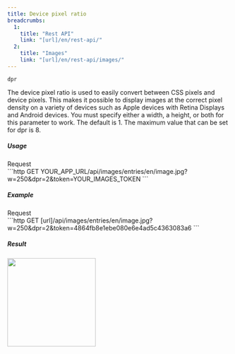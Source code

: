 ```yaml
---
title: Device pixel ratio
breadcrumbs:
  1:
    title: "Rest API"
    link: "[url]/en/rest-api/"
  2:
    title: "Images"
    link: "[url]/en/rest-api/images/"
---
```


`dpr`

The device pixel ratio is used to easily convert between CSS pixels and device pixels. This makes it possible to display images at the correct pixel density on a variety of devices such as Apple devices with Retina Displays and Android devices. You must specify either a width, a height, or both for this parameter to work. The default is 1. The maximum value that can be set for dpr is 8.

##### Usage

<div class="file-header">Request</div>
```http
GET YOUR_APP_URL/api/images/entries/en/image.jpg?w=250&dpr=2&token=YOUR_IMAGES_TOKEN
```

##### Example

<div class="file-header">Request</div>
```http
GET [url]/api/images/entries/en/image.jpg?w=250&dpr=2&token=4864fb8e1ebe080e6e4ad5c4363083a6
```

##### Result

<img width="200" class="inline" src="[url]/api/images/entries/en/image.jpg?w=250&dpr=2&token=4864fb8e1ebe080e6e4ad5c4363083a6">
